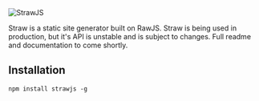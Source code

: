 
<picture>
  <source media="(prefers-color-scheme: dark)" srcset="https://raw.githubusercontent.com/.png">
  <source media="(prefers-color-scheme: light)" srcset="https://raw.githubusercontent.com/.png">
  <img alt="StrawJS" src="https://raw.githubusercontent.com/.png">
</picture>

Straw is a static site generator built on RawJS. Straw is being used in production, but it's API is unstable and is subject to changes. Full readme and documentation to come shortly.

## Installation

```
npm install strawjs -g
```